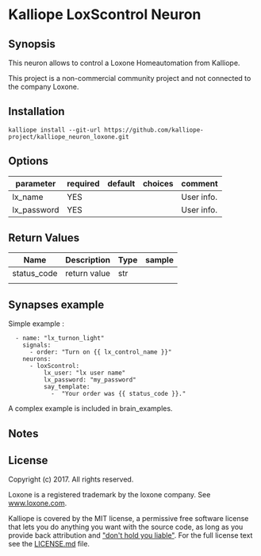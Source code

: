 # Kalliope LoxScontrol Neuron

## Synopsis

This neuron allows to control a Loxone Homeautomation from Kalliope.

This project is a non-commercial community project and not connected to the company Loxone.

## Installation
```
kalliope install --git-url https://github.com/kalliope-project/kalliope_neuron_loxone.git
```

## Options

| parameter | required | default | choices | comment    |
|-----------|----------|---------|---------|------------|
| lx_name  | YES      |         |         | User info. |
| lx_password  | YES      |         |         | User info. |

## Return Values

| Name     | Description                                  | Type | sample                                                       |
|----------|----------------------------------------------|------|--------------------------------------------------------------|
| status_code   | return value                    | str  |                                                             |
|   |   | |  |

## Synapses example

Simple example : 

```
  - name: "lx_turnon_light"
    signals:
      - order: "Turn on {{ lx_control_name }}"
    neurons:
      - loxScontrol:
          lx_user: "lx user name"
          lx_password: "my_password"
          say_template: 
            -  "Your order was {{ status_code }}."    
```

A complex example is included in brain_examples.

## Notes



## License

Copyright (c) 2017. All rights reserved.

Loxone is a registered trademark by the loxone company. See www.loxone.com. 

Kalliope is covered by the MIT license, a permissive free software license that lets you do anything you want with the source code, 
as long as you provide back attribution and ["don't hold you liable"](http://choosealicense.com/). For the full license text see the [LICENSE.md](LICENSE.md) file.
